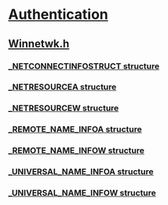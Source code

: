# [Authentication](../_security/index.md)
## [Winnetwk.h](index.md)
### [_NETCONNECTINFOSTRUCT structure](../winnetwk/ns-winnetwk-_netconnectinfostruct.md)
### [_NETRESOURCEA structure](../winnetwk/ns-winnetwk-_netresourcea.md)
### [_NETRESOURCEW structure](../winnetwk/ns-winnetwk-_netresourcew.md)
### [_REMOTE_NAME_INFOA structure](../winnetwk/ns-winnetwk-_remote_name_infoa.md)
### [_REMOTE_NAME_INFOW structure](../winnetwk/ns-winnetwk-_remote_name_infow.md)
### [_UNIVERSAL_NAME_INFOA structure](../winnetwk/ns-winnetwk-_universal_name_infoa.md)
### [_UNIVERSAL_NAME_INFOW structure](../winnetwk/ns-winnetwk-_universal_name_infow.md)
